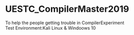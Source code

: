 # UESTC_CompilerMaster2019
To help the people getting trouble in CompilerExperiment  
Test Environment:Kali Linux & Windoows 10
